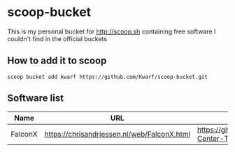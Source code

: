 # scoop-bucket
This is my personal bucket for http://scoop.sh containing free software I couldn't find in the official buckets

## How to add it to scoop
```
scoop bucket add kwarf https://github.com/Kwarf/scoop-bucket.git
```

## Software list
| Name    | URL                                         | Repo                                                   | License |
|---------|---------------------------------------------|--------------------------------------------------------|---------|
| FalconX | https://chrisandriessen.nl/web/FalconX.html | https://github.com/ChrisAnd1998/FalconX-Center-Taskbar | MIT     |
